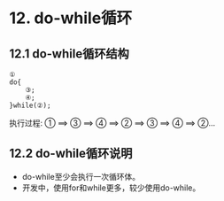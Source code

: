 # 12. do-while循环

## 12.1 do-while循环结构
```
①
do{
    ③;
    ④;
}while(②);
```

执行过程: ① ==> ③ ==> ④ ==> ② ==> ③ ==> ④ ==> ②...


## 12.2 do-while循环说明

* do-while至少会执行一次循环体。
* 开发中，使用for和while更多，较少使用do-while。

